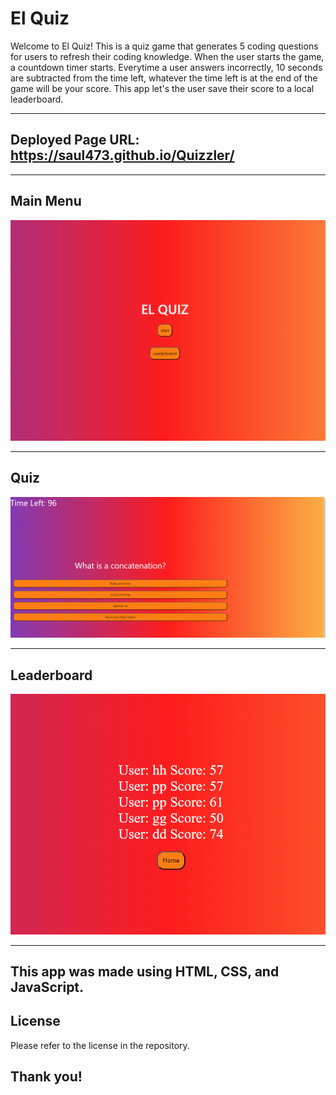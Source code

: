 # El Quiz

Welcome to El Quiz! This is a quiz game that generates 5 coding questions for users to refresh their coding knowledge. When the user starts the game, a countdown timer starts. Everytime a user answers incorrectly, 10 seconds are subtracted from the time left, whatever the time left is at the end of the game will be your score. This app let's the user save their score to a local leaderboard.

________________________________________________

## Deployed Page URL: https://saul473.github.io/Quizzler/

_______________________________________________________

## Main Menu 

![Main Menu](./assets/images/Menu%20Page.PNG)

____________________________________________________

## Quiz 

![Quiz](./assets/images/Quiz.PNG)

_______________________________________________________

## Leaderboard

![Leaderboard](./assets/images/Leaderboard.PNG)

______________________________________________________

## This app was made using HTML, CSS, and JavaScript.




## License

Please refer to the license in the repository.


## Thank you!
